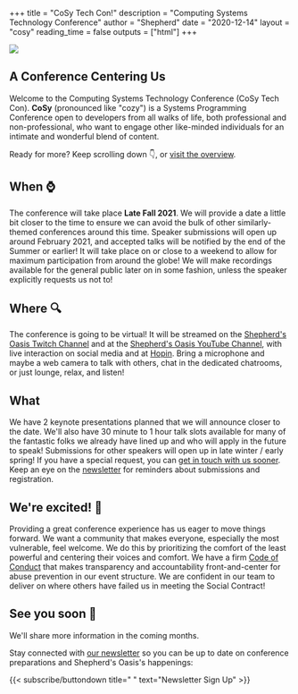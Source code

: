 +++
title = "CoSy Tech Con!"
description = "Computing Systems Technology Conference"
author = "Shepherd"
date = "2020-12-14"
layout = "cosy"
reading_time = false
outputs = ["html"]
+++

<div class="cosy">

<img class="logo" src="/img/cosy/cosy-small.png">

<div class="relative-container">

<section id="cosy">
<div class="banner">
<h1>A Conference Centering Us</h1>
<p>Welcome to the Computing Systems Technology Conference (CoSy Tech Con). <strong>CoSy</strong> (pronounced like "cozy") is a Systems Programming Conference open to developers from all walks of life, both professional and non-professional, who want to engage other like-minded individuals for an intimate and wonderful blend of content.</p>
<p>Ready for more? Keep scrolling down 👇, or <a href="/overview/">visit the overview</a>.</p>
</div>
</section>

<section id="when">
<div class="banner">
<h1>When ⌚</h1>
<p>The conference will take place <strong>Late Fall 2021</strong>. We will provide a date a little bit closer to the time to ensure we can avoid the bulk of other similarly-themed conferences around this time. Speaker submissions will open up around February 2021, and accepted talks will be notified by the end of the Summer or earlier! It will take place on or close to a weekend to allow for maximum participation from around the globe! We will make recordings available for the general public later on in some fashion, unless the speaker explicitly requests us not to!</p>
</div>
</section>

<section id="where">
<div class="banner">
<h1>Where 🔍</h1>
<p>The conference is going to be virtual! It will be streamed on the <a href="https://www.twitch.tv/shepherdsoasis">Shepherd's Oasis Twitch Channel</a> and at the <a href="https://www.youtube.com/channel/UCbPn0sw5rIgfT0vlSBvCWlA">Shepherd's Oasis YouTube Channel</a>, with live interaction on social media and at <a href="https://hopin.to">Hopin</a>. Bring a microphone and maybe a web camera to talk with others, chat in the dedicated chatrooms, or just lounge, relax, and listen!</p>
</div>
</section>

<section id="what">
<div class="banner">
<h1>What </h1>
<p>We have 2 keynote presentations planned that we will announce closer to the date. We'll also have 30 minute to 1 hour talk slots available for many of the fantastic folks we already have lined up and who will apply in the future to speak! Submissions for other speakers will open up in late winter / early spring! If you have a special request, you can <a href="/contact/basic/">get in touch with us sooner</a>. Keep an eye on the <a href="/newsletter/">newsletter</a> for reminders about submissions and registration.</p>
</div>
</section>

<section id="excited">
<div class="banner">
<h1>We're excited! 🎉</h1>
<p>Providing a great conference experience has us eager to move things forward. We want a community that makes everyone, especially the most vulnerable, feel welcome. We do this by prioritizing the comfort of the least powerful and centering their voices and comfort. We have a firm <a href="/conduct/">Code of Conduct</a> that makes transparency and accountability front-and-center for abuse prevention in our event structure. We are confident in our team to deliver on where others have failed us in meeting the Social Contract!</p>
</div>
</section>

<section id="final">
<div class="banner">
<h1>See you soon 💙</h1>
<p>We'll share more information in the coming months.</p>
<p>Stay connected with <a href="/newsletter/">our newsletter</a> so you can be up to date on conference preparations and Shepherd's Oasis's happenings:</p>
{{< subscribe/buttondown title=" " text="Newsletter Sign Up" >}}
</div>
</section>

</div>
</div>
